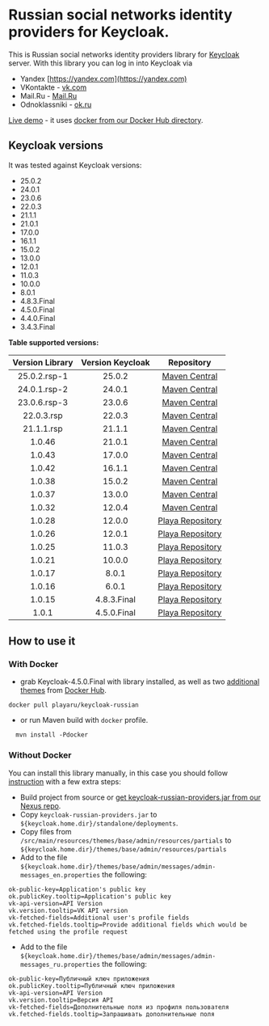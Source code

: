 # Russian social networks identity providers for Keycloak.

This is Russian social networks identity providers library for [Keycloak](https://www.keycloak.org/) server.
With this library you can log in into Keycloak via
+ Yandex [https://yandex.com](https://yandex.com)  
+ VKontakte - [vk.com](http://vk.com)
+ Mail.Ru - [Mail.Ru](https://mail.ru)
+ Odnoklassniki - [ok.ru](https://ok.ru) 

[Live demo](https://elements.playa.ru/) - it uses [docker from our Docker Hub directory](https://github.com/playa-ru/keycloak-russian).

## Keycloak versions

It was tested against Keycloak versions:
+ 25.0.2
+ 24.0.1
+ 23.0.6
+ 22.0.3
+ 21.1.1
+ 21.0.1
+ 17.0.0
+ 16.1.1
+ 15.0.2
+ 13.0.0
+ 12.0.1
+ 11.0.3
+ 10.0.0
+ 8.0.1
+ 4.8.3.Final
+ 4.5.0.Final
+ 4.4.0.Final
+ 3.4.3.Final

**Table supported versions:**

|  Version Library  | Version Keycloak | Repository                                       |
| :---------------: |:----------------:| :----------------------------------------------: |
|   25.0.2.rsp-1    |     25.0.2      | [Maven Central](https://mvnrepository.com)       |
|   24.0.1.rsp-2    |      24.0.1      | [Maven Central](https://mvnrepository.com)       |
|   23.0.6.rsp-3    |      23.0.6      | [Maven Central](https://mvnrepository.com)       |
|    22.0.3.rsp     |      22.0.3      | [Maven Central](https://mvnrepository.com)       |
|    21.1.1.rsp     |      21.1.1      | [Maven Central](https://mvnrepository.com)       |
|      1.0.46       |      21.0.1      | [Maven Central](https://mvnrepository.com)       |
|      1.0.43       |      17.0.0      | [Maven Central](https://mvnrepository.com)       |
|      1.0.42       |      16.1.1      | [Maven Central](https://mvnrepository.com)       |
|      1.0.38       |      15.0.2      | [Maven Central](https://mvnrepository.com)       |
|      1.0.37       |      13.0.0      | [Maven Central](https://mvnrepository.com)       |
|      1.0.32       |      12.0.4      | [Maven Central](https://mvnrepository.com)       |
|      1.0.28       |      12.0.0      | [Playa Repository](https://nexus.playa.ru/nexus) |
|      1.0.26       |      12.0.1      | [Playa Repository](https://nexus.playa.ru/nexus) |
|      1.0.25       |      11.0.3      | [Playa Repository](https://nexus.playa.ru/nexus) | 
|      1.0.21       |      10.0.0      | [Playa Repository](https://nexus.playa.ru/nexus) |
|      1.0.17       |      8.0.1       | [Playa Repository](https://nexus.playa.ru/nexus) |
|      1.0.16       |      6.0.1       | [Playa Repository](https://nexus.playa.ru/nexus) |
|      1.0.15       |   4.8.3.Final    | [Playa Repository](https://nexus.playa.ru/nexus) |
|      1.0.1        |   4.5.0.Final    | [Playa Repository](https://nexus.playa.ru/nexus) |

## How to use it

### With Docker

- grab Keycloak-4.5.0.Final with library installed, as well as two [additional themes](https://github.com/playa-ru/keycloak-playa-themes) from [Docker Hub](https://github.com/playa-ru/keycloak-russian).
```
docker pull playaru/keycloak-russian
```
 - or run Maven build with `docker` profile.
```
  mvn install -Pdocker
```
### Without Docker 

You can install this library manually, in this case you should follow [instruction](https://www.keycloak.org/docs/latest/server_development/index.html#registering-provider-implementations) with a few extra steps:

* Build project from source or [get keycloak-russian-providers.jar from our Nexus repo](https://nexus.playa.ru/nexus/content/repositories/releases/ru/playa/keycloak/keycloak-russian-providers/). 
* Copy `keycloak-russian-providers.jar` to `${keycloak.home.dir}/standalone/deployments`.
* Copy files from `/src/main/resources/themes/base/admin/resources/partials` to `${keycloak.home.dir}/themes/base/admin/resources/partials`
* Add to the file `${keycloak.home.dir}/themes/base/admin/messages/admin-messages_en.properties` the following:
```
ok-public-key=Application's public key
ok.publicKey.tooltip=Application's public key
vk-api-version=API Version
vk.version.tooltip=VK API version
vk-fetched-fields=Additional user's profile fields
vk.fetched-fields.tooltip=Provide additional fields which would be fetched using the profile request
```
* Add to the file `${keycloak.home.dir}/themes/base/admin/messages/admin-messages_ru.properties` the following:
```
ok-public-key=Публичный ключ приложения
ok.publicKey.tooltip=Публичный ключ приложения
vk-api-version=API Version
vk.version.tooltip=Версия API
vk-fetched-fields=Дополнительные поля из профиля пользователя
vk.fetched-fields.tooltip=Запрашивать дополнительные поля
```
